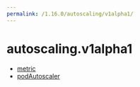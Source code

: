 ```yaml
---
permalink: /1.16.0/autoscaling/v1alpha1/
---
```


# autoscaling.v1alpha1



* [metric](metric.md)
* [podAutoscaler](podAutoscaler.md)